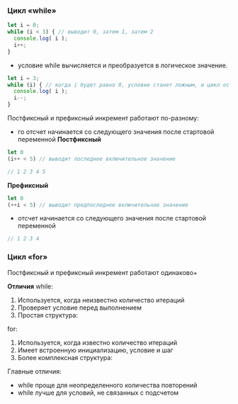 ### Цикл «while»

```js
let i = 0;
while (i < 3) { // выводит 0, затем 1, затем 2
  console.log( i );
  i++;
}
```



* условие while вычисляется и преобразуется в логическое значение.

```js
let i = 3;
while (i) { // когда i будет равно 0, условие станет ложным, и цикл остановится
  console.log( i );
  i--;
}
```


Постфиксный и префиксный инкремент работают по-разному:
* го отсчет начинается со следующего значения после стартовой переменной
**Постфиксный**
```js
let 0
(i++ < 5) // выводит последнее включительное значение
```

```js
// 1 2 3 4 5
```



**Префиксный**
```js
let 0
(++i < 5) // выводит предпоследнее включительное значение
```
* отсчет начинается со следующего значения после стартовой переменной
```js
// 1 2 3 4 
```



### Цикл «for»

Постфиксный и префиксный инкремент работают одинаково+


**Отличия**
while:
1. Используется, когда неизвестно количество итераций
2. Проверяет условие перед выполнением
3. Простая структура:


for:
1. Используется, когда известно количество итераций
2. Имеет встроенную инициализацию, условие и шаг
3. Более комплексная структура:


Главные отличия:
- while проще для неопределенного количества повторений
- while лучше для условий, не связанных с подсчетом


